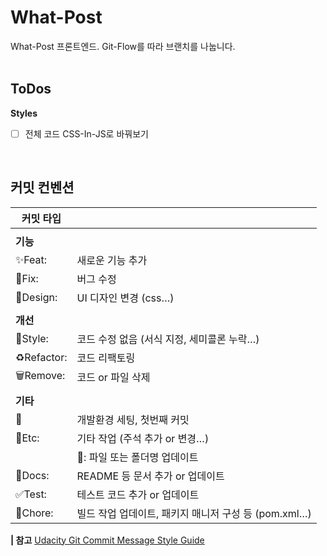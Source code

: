 # What-Post

What-Post 프론트엔드. Git-Flow를 따라 브랜치를 나눕니다.
<br /> <br />

## ToDos

**Styles** <br />

- [ ] 전체 코드 CSS-In-JS로 바꿔보기

<br />

## 커밋 컨벤션

| 커밋 타입   |                                                      |
| ----------- | ---------------------------------------------------- |
|             |                                                      |
| **기능**    |                                                      |
| ✨Feat:     | 새로운 기능 추가                                     |
| 🐛Fix:      | 버그 수정                                            |
| 🎨Design:   | UI 디자인 변경 (css…)                                |
|             |                                                      |
| **개선**    |                                                      |
| 💄Style:    | 코드 수정 없음 (서식 지정, 세미콜론 누락…)           |
| ♻️Refactor: | 코드 리팩토링                                        |
| 🗑️Remove:   | 코드 or 파일 삭제                                    |
|             |                                                      |
| **기타**    |                                                      |
| 🎉          | 개발환경 세팅, 첫번째 커밋                           |
| 🚧Etc:      | 기타 작업 (주석 추가 or 변경…)                       |
|             | 📁: 파일 또는 폴더명 업데이트                        |
| 📝Docs:     | README 등 문서 추가 or 업데이트                      |
| ✅Test:     | 테스트 코드 추가 or 업데이트                         |
| 👷Chore:    | 빌드 작업 업데이트, 패키지 매니저 구성 등 (pom.xml…) |

**| 참고** [Udacity Git Commit Message Style Guide](https://udacity.github.io/git-styleguide/)
